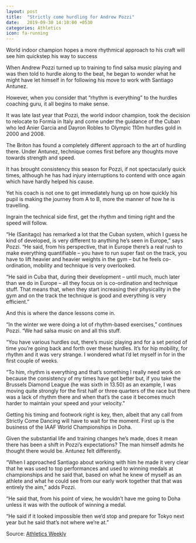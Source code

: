 ```yaml
---
layout: post
title:  "Strictly come hurdling for Andrew Pozzi"
date:   2019-09-30 14:10:00 +0530
categories: Athletics
icon: fa-running
---
```

World indoor champion hopes a more rhythmical approach to his craft will see him quickstep his way to success

When Andrew Pozzi turned up to training to find salsa music playing and was then told to hurdle along to the beat, he began to wonder what he might have let himself in for following his move to work with Santiago Antunez.

However, when you consider that “rhythm is everything” to the hurdles coaching guru, it all begins to make sense.

It was late last year that Pozzi, the world indoor champion, took the decision to relocate to Formia in Italy and come under the guidance of the Cuban who led Anier Garcia and Dayron Robles to Olympic 110m hurdles gold in 2000 and 2008.

The Briton has found a completely different approach to the art of hurdling there. Under Antunez, technique comes first before any thoughts move towards strength and speed.

It has brought consistency this season for Pozzi, if not spectacularly quick times, although he has had injury interruptions to contend with once again which have hardly helped his cause.

Yet his coach is not one to get immediately hung up on how quickly his pupil is making the journey from A to B, more the manner of how he is travelling.

Ingrain the technical side first, get the rhythm and timing right and the speed will follow.

“He (Sanitago) has remarked a lot that the Cuban system, which I guess he kind of developed, is very different to anything he’s seen in Europe,” says Pozzi. “He said, from his perspective, that in Europe there’s a real rush to make everything quantifiable – you have to run super fast on the track, you have to lift heavier and heavier weights in the gym – but he feels co-ordination, mobility and technique is very overlooked.

“He said in Cuba that, during their development – until much, much later than we do in Europe – all they focus on is co-ordination and technique stuff. That means that, when they start increasing their physicality in the gym and on the track the technique is good and everything is very efficient.”

And this is where the dance lessons come in.

“In the winter we were doing a lot of rhythm-based exercises,” continues Pozzi. “We had salsa music on and all this stuff.

“You have various hurdles out, there’s music playing and for a set period of time you’re going back and forth over these hurdles. It’s for hip mobility, for rhythm and it was very strange. I wondered what I’d let myself in for in the first couple of weeks.

“To him, rhythm is everything and that’s something I really need work on because the consistency of my times have got better but, if you take the Brussels Diamond League (he was sixth in 13.50) as an example, I was moving quite strongly for the first half or three quarters of the race but there was a lack of rhythm there and when that’s the case it becomes much harder to maintain your speed and your velocity.”

Getting his timing and footwork right is key, then, albeit that any call from Strictly Come Dancing will have to wait for the moment. First up is the business of the IAAF World Championships in Doha.

Given the substantial life and training changes he’s made, does it mean there has been a shift in Pozzi’s expectations? The man himself admits he thought there would be. Antunez felt differently.

“When I approached Santiago about working with him he made it very clear that he was used to top performances and used to winning medals at championships and he said that, based on what he knew of myself as an athlete and what he could see from our early work together that that was entirely the aim,” adds Pozzi.

“He said that, from his point of view, he wouldn’t have me going to Doha unless it was with the outlook of winning a medal.

“He said if it looked impossible then we’d stop and prepare for Tokyo next year but he said that’s not where we’re at.”

Source: [Athletics Weekly](https://www.athleticsweekly.com/featured/strictly-come-hurdling-for-andrew-pozzi-1039925378/)
